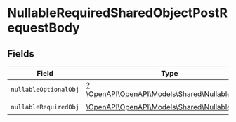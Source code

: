 # NullableRequiredSharedObjectPostRequestBody


## Fields

| Field                                                                                   | Type                                                                                    | Required                                                                                | Description                                                                             |
| --------------------------------------------------------------------------------------- | --------------------------------------------------------------------------------------- | --------------------------------------------------------------------------------------- | --------------------------------------------------------------------------------------- |
| `nullableOptionalObj`                                                                   | [?\OpenAPI\OpenAPI\Models\Shared\NullableObject](../../Models/Shared/NullableObject.md) | :heavy_minus_sign:                                                                      | N/A                                                                                     |
| `nullableRequiredObj`                                                                   | [\OpenAPI\OpenAPI\Models\Shared\NullableObject](../../Models/Shared/NullableObject.md)  | :heavy_check_mark:                                                                      | N/A                                                                                     |